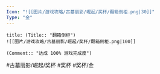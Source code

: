 ```yaml
---
Icon: "![[图片/游戏攻略/古墓丽影/崛起/奖杯/翻箱倒柜.png|30]]"
Type: "金"
---
```

```ad-common-gold-trophy
title: (Title:: "翻箱倒柜")
![[图片/游戏攻略/古墓丽影/崛起/奖杯/翻箱倒柜.png|100]]

(Comment:: "达成 100% 游戏完成度")
```

#古墓丽影/崛起/奖杯 #奖杯 #奖杯/金
